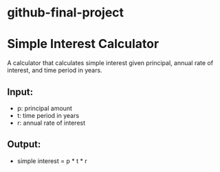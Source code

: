 # github-final-project

# Simple Interest Calculator
A calculator that calculates simple interest given principal, annual rate of interest, and time period in years.

## Input:
- p: principal amount
- t: time period in years
- r: annual rate of interest

## Output:
- simple interest = p * t * r
